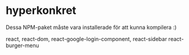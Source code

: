 # hyperkonkret

Dessa NPM-paket måste vara installerade för att kunna kompilera :)

react,
react-dom,
react-google-login-component,
react-sidebar
react-burger-menu
